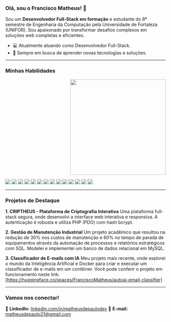 ### Olá, sou o Francisco Matheus! 👋

Sou um **Desenvolvedor Full-Stack em formação** e estudante do 8º semestre de Engenharia da Computação pela Universidade de Fortaleza (UNIFOR). Sou apaixonado por transformar desafios complexos em soluções web completas e eficientes.

- 💻 Atualmente atuando como Desenvolvedor Full-Stack.
- 🌱 Sempre em busca de aprender novas tecnologias e soluções.

---

### Minhas Habilidades

<p align="right">
  <img src="https://github.com/MatheusdePaulo/MatheusdePaulo/blob/main/nome_da_sua_imagem.png?raw=true" width="300" />
</p>

<p align="left">
  <img src="https://img.shields.io/badge/Java-141321?style=for-the-badge&logo=java&logoColor=fd418d" />
  <img src="https://img.shields.io/badge/Spring_Boot-141321?style=for-the-badge&logo=spring-boot&logoColor=fd418d" />
  <img src="https://img.shields.io/badge/PHP-141321?style=for-the-badge&logo=php&logoColor=fd418d" />
  <img src="https://img.shields.io/badge/Laravel-141321?style=for-the-badge&logo=laravel&logoColor=fd418d" />
  <img src="https://img.shields.io/badge/Python-141321?style=for-the-badge&logo=python&logoColor=fd418d" />
  <img src="https://img.shields.io/badge/Flask-141321?style=for-the-badge&logo=flask&logoColor=fd418d" />
  <img src="https://img.shields.io/badge/MySQL-141321?style=for-the-badge&logo=mysql&logoColor=fd418d" />
  <img src="https://img.shields.io/badge/MongoDB-141321?style=for-the-badge&logo=mongodb&logoColor=fd418d" />
  <img src="https://img.shields.io/badge/HTML5-141321?style=for-the-badge&logo=html5&logoColor=fd418d" />
  <img src="https://img.shields.io/badge/CSS3-141321?style=for-the-badge&logo=css3&logoColor=fd418d" />
  <img src="https://img.shields.io/badge/JavaScript-141321?style=for-the-badge&logo=javascript&logoColor=fd418d" />
  <img src="https://img.shields.io/badge/React-141321?style=for-the-badge&logo=react&logoColor=fd418d" />
  <img src="https://img.shields.io/badge/Bulma-141321?style=for-the-badge&logo=bulma&logoColor=fd418d" />
  <img src="https://img.shields.io/badge/Docker-141321?style=for-the-badge&logo=docker&logoColor=fd418d" />
</p>

---

### Projetos de Destaque

**1. CRIPTHEUS - Plataforma de Criptografia Interativa**
Uma plataforma full-stack segura, onde desenvolvi a interface web interativa e responsiva. A autenticação é robusta e utiliza PHP (PDO) com hash bcrypt.

**2. Gestão de Manutenção Industrial**
Um projeto acadêmico que resultou na redução de 30% nos custos de manutenção e 60% no tempo de parada de equipamentos através da automação de processos e relatórios estratégicos com SQL. Modelei e implementei um banco de dados relacional em MySQL.

**3. Classificador de E-mails com IA**
Meu projeto mais recente, onde explorei o mundo da Inteligência Artificial e Docker para criar e executar um classificador de e-mails em um contêiner. Você pode conferir o projeto em funcionamento neste link: [https://huggingface.co/spaces/FranciscoMatheus/autoai-email-classifier]

---

### Vamos nos conectar!

🔗 **LinkedIn:** [linkedin.com/in/matheusdepaulodev](https://www.linkedin.com/in/matheusdepaulodev)
📧 **E-mail:** matheusdepaulo21@gmail.com
